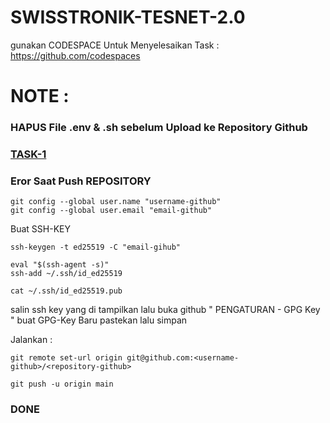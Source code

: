 # SWISSTRONIK-TESNET-2.0

gunakan CODESPACE Untuk Menyelesaikan Task : https://github.com/codespaces

# NOTE :

### HAPUS File .env & .sh sebelum Upload ke Repository Github

### [TASK-1](https://github.com/Nanangwibow0/Tutor-swisstronik/blob/main/DEPLOY.md)

### Eror Saat Push REPOSITORY 

```
git config --global user.name "username-github"
git config --global user.email "email-github"
```

Buat SSH-KEY

```
ssh-keygen -t ed25519 -C "email-gihub"

```

```
eval "$(ssh-agent -s)"
ssh-add ~/.ssh/id_ed25519

```
```
cat ~/.ssh/id_ed25519.pub

```
salin ssh key yang di tampilkan lalu buka github " PENGATURAN - GPG Key " buat GPG-Key Baru pastekan lalu simpan

Jalankan :

```
git remote set-url origin git@github.com:<username-github>/<repository-github>
```
```
git push -u origin main
```
### DONE
